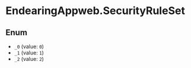 # EndearingAppweb.SecurityRuleSet

## Enum

* `_0` (value: `0`)
* `_1` (value: `1`)
* `_2` (value: `2`)
